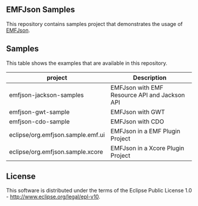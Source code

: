 EMFJson Samples
---

This repository contains samples project that demonstrates the usage of [EMFJson](http://github.com/ghillairet/emfjson).

## Samples

This table shows the examples that are available in this repository. 

| project | Description |
|---|---|
| emfjson-jackson-samples | EMFJson with EMF Resource API and Jackson API |
| emfjson-gwt-sample | EMFJson with GWT |
| emfjson-cdo-sample | EMFJson with CDO |
| eclipse/org.emfjson.sample.emf.ui | EMFJson in a EMF Plugin Project |
| eclipse/org.emfjson.sample.xcore | EMFJson in a Xcore Plugin Project |

## License

This software is distributed under the terms of the Eclipse Public License 1.0 - http://www.eclipse.org/legal/epl-v10.
